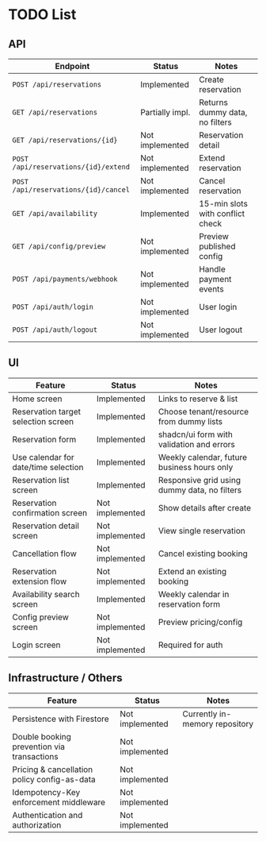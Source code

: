# TODO List

## API

| Endpoint                             | Status          | Notes                            |
| ------------------------------------ | --------------- | -------------------------------- |
| `POST /api/reservations`             | Implemented     | Create reservation               |
| `GET /api/reservations`              | Partially impl. | Returns dummy data, no filters   |
| `GET /api/reservations/{id}`         | Not implemented | Reservation detail               |
| `POST /api/reservations/{id}/extend` | Not implemented | Extend reservation               |
| `POST /api/reservations/{id}/cancel` | Not implemented | Cancel reservation               |
| `GET /api/availability`              | Implemented     | 15-min slots with conflict check |
| `GET /api/config/preview`            | Not implemented | Preview published config         |
| `POST /api/payments/webhook`         | Not implemented | Handle payment events            |
| `POST /api/auth/login`               | Not implemented | User login                       |
| `POST /api/auth/logout`              | Not implemented | User logout                      |

## UI

| Feature                              | Status          | Notes                                        |
| ------------------------------------ | --------------- | -------------------------------------------- |
| Home screen                          | Implemented     | Links to reserve & list                      |
| Reservation target selection screen  | Implemented     | Choose tenant/resource from dummy lists      |
| Reservation form                     | Implemented     | shadcn/ui form with validation and errors    |
| Use calendar for date/time selection | Implemented     | Weekly calendar, future business hours only  |
| Reservation list screen              | Implemented     | Responsive grid using dummy data, no filters |
| Reservation confirmation screen      | Not implemented | Show details after create                    |
| Reservation detail screen            | Not implemented | View single reservation                      |
| Cancellation flow                    | Not implemented | Cancel existing booking                      |
| Reservation extension flow           | Not implemented | Extend an existing booking                   |
| Availability search screen           | Implemented     | Weekly calendar in reservation form          |
| Config preview screen                | Not implemented | Preview pricing/config                       |
| Login screen                         | Not implemented | Required for auth                            |

## Infrastructure / Others

| Feature                                      | Status          | Notes                          |
| -------------------------------------------- | --------------- | ------------------------------ |
| Persistence with Firestore                   | Not implemented | Currently in-memory repository |
| Double booking prevention via transactions   | Not implemented |                                |
| Pricing & cancellation policy config-as-data | Not implemented |                                |
| Idempotency-Key enforcement middleware       | Not implemented |                                |
| Authentication and authorization             | Not implemented |                                |
